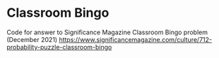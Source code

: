 # Classroom Bingo
Code for answer to Significance Magazine Classroom Bingo problem (December 2021) https://www.significancemagazine.com/culture/712-probability-puzzle-classroom-bingo

